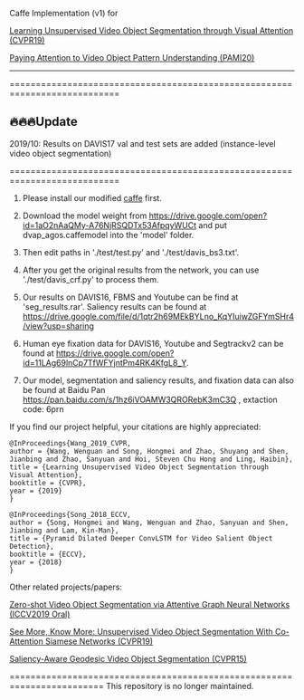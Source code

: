Caffe Implementation (v1) for

[Learning Unsupervised Video Object Segmentation through Visual Attention (CVPR19)](https://www.researchgate.net/publication/332751903_Learning_Unsupervised_Video_Object_Segmentation_through_Visual_Attention)

[Paying Attention to Video Object Pattern Understanding (PAMI20)](https://www.researchgate.net/publication/338528322_Paying_Attention_to_Video_Object_Pattern_Understanding)
- - -

===========================================================================

## :fire::fire::fire:Update

2019/10: Results on DAVIS17 val and test sets are added (instance-level video object segmentation)

===========================================================================

1. Please install our modified [caffe](https://github.com/maysina/PDB-ConvLSTM/blob/master/maycaffe-convlstm.rar) first. 

2. Download the model weight from https://drive.google.com/open?id=1aO2nAaQMy-A76NjRSQDTx53AfpqyWUCt and put dvap_agos.caffemodel into the 'model' folder.
 
3. Then edit paths in './test/test.py' and './test/davis_bs3.txt'.

4. After you get the original results from the network, you can use './test/davis_crf.py' to process them.

5. Our results on DAVIS16, FBMS and Youtube can be find at 'seg_results.rar'. Saliency results can be found at https://drive.google.com/file/d/1qtr2h69MEkBYLno_KqYIuiwZGFYmSHr4/view?usp=sharing

6. Human eye fixation data for DAVIS16, Youtube and Segtrackv2 can be found at https://drive.google.com/open?id=11LAg69lnCp7TfWFYjntPm4RK4KfgL8_Y.

7. Our model, segmentation and saliency results, and fixation data can also be found at Baidu Pan
https://pan.baidu.com/s/1hz6iVOAMW3QRORebK3mC3Q , extaction code: 6prn 


If you find our project helpful, your citations are highly appreciated:

    @InProceedings{Wang_2019_CVPR,
    author = {Wang, Wenguan and Song, Hongmei and Zhao, Shuyang and Shen, Jianbing and Zhao, Sanyuan and Hoi, Steven Chu Hong and Ling, Haibin},
    title = {Learning Unsupervised Video Object Segmentation through Visual Attention},
    booktitle = {CVPR},
    year = {2019}
    }

    @InProceedings{Song_2018_ECCV,
    author = {Song, Hongmei and Wang, Wenguan and Zhao, Sanyuan and Shen, Jianbing and Lam, Kin-Man},
    title = {Pyramid Dilated Deeper ConvLSTM for Video Salient Object Detection},
    booktitle = {ECCV},
    year = {2018}
    }

Other related projects/papers:

[Zero-shot Video Object Segmentation via Attentive Graph Neural Networks (ICCV2019 Oral)](https://github.com/carrierlxk/AGNN)

[See More, Know More: Unsupervised Video Object Segmentation With Co-Attention Siamese Networks (CVPR19)](https://github.com/carrierlxk/COSNet) 

[Saliency-Aware Geodesic Video Object Segmentation (CVPR15)](https://github.com/wenguanwang/saliencysegment)





========================================================================
This repository is no longer maintained. 
